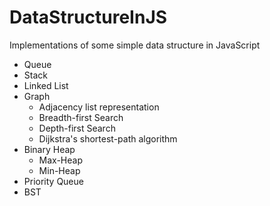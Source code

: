 DataStructureInJS
=================

Implementations of some simple data structure in JavaScript

- Queue
- Stack
- Linked List
- Graph
  - Adjacency list representation
  - Breadth-first Search
  - Depth-first Search
  - Dijkstra's shortest-path algorithm
- Binary Heap
  - Max-Heap
  - Min-Heap
- Priority Queue
- BST

